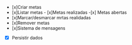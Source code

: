 - [x]Criar metas 
- [x]Listar metas 
      - [x]Metas realizadas
      -[x] Metas abertas
- [x]Marcar/desmarcar mrtas realidadas
- [x]Remover metas 
- [x]Sistema de mensagens   
- [x] Persistir dados